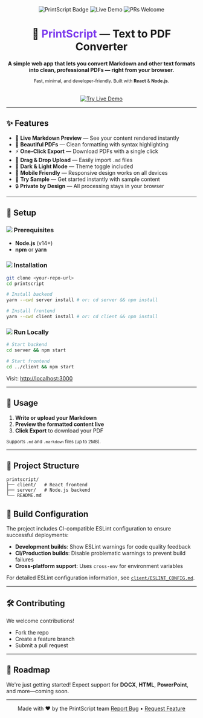<div align="center">

<img src="https://img.shields.io/badge/Text%20to%20PDF-PrintScript-blueviolet?style=for-the-badge&logo=markdown" alt="PrintScript Badge" />
<img src="https://img.shields.io/badge/Live%20Demo-Available-brightgreen?style=for-the-badge" alt="Live Demo" />
<img src="https://img.shields.io/badge/PRs-Welcome-brightgreen?style=for-the-badge" alt="PRs Welcome" />

<h1>📄 <span style="color:#7c3aed">PrintScript</span> — Text to PDF Converter</h1>

<p><b>A simple web app that lets you convert Markdown and other text formats into clean, professional PDFs — right from your browser.</b></p>

<sub>Fast, minimal, and developer-friendly. Built with <b>React</b> & <b>Node.js</b>.</sub>

<br>

<a href="https://print-script-6l59dzrr8-masters-projects-0e320efc.vercel.app/" target="_blank">
  <img src="https://img.shields.io/badge/🚀%20Try%20Live%20Demo-Click%20Here-blue?style=for-the-badge&color=6366f1" alt="Try Live Demo" />
</a>

---

</div>

## ✨ Features

- 📝 <b>Live Markdown Preview</b> — See your content rendered instantly
- 🎨 <b>Beautiful PDFs</b> — Clean formatting with syntax highlighting
- ⚡ <b>One-Click Export</b> — Download PDFs with a single click
- 📁 <b>Drag & Drop Upload</b> — Easily import <code>.md</code> files
- 🌙 <b>Dark & Light Mode</b> — Theme toggle included
- 📱 <b>Mobile Friendly</b> — Responsive design works on all devices
- 🚀 <b>Try Sample</b> — Get started instantly with sample content
- 🔒 <b>Private by Design</b> — All processing stays in your browser

---

## 🔧 Setup

### <img src="https://img.shields.io/badge/1-Prerequisites-blue?style=flat-square"/> Prerequisites
- <b>Node.js</b> (v14+)
- <b>npm</b> or <b>yarn</b>

### <img src="https://img.shields.io/badge/2-Installation-blue?style=flat-square"/> Installation
```bash
git clone <your-repo-url>
cd printscript

# Install backend
yarn --cwd server install # or: cd server && npm install

# Install frontend
yarn --cwd client install # or: cd client && npm install
```

### <img src="https://img.shields.io/badge/3-Run%20Locally-blue?style=flat-square"/> Run Locally
```bash
# Start backend
cd server && npm start

# Start frontend
cd ../client && npm start
```
Visit: [http://localhost:3000](http://localhost:3000)

---

## 📖 Usage

1. <b>Write or upload your Markdown</b>
2. <b>Preview the formatted content live</b>
3. <b>Click Export</b> to download your PDF

<sub>Supports <code>.md</code> and <code>.markdown</code> files (up to 2MB).</sub>

---

## 🧱 Project Structure

```
printscript/
├── client/   # React frontend
├── server/   # Node.js backend
└── README.md
```

## 🔧 Build Configuration

The project includes CI-compatible ESLint configuration to ensure successful deployments:

- **Development builds**: Show ESLint warnings for code quality feedback
- **CI/Production builds**: Disable problematic warnings to prevent build failures
- **Cross-platform support**: Uses `cross-env` for environment variables

For detailed ESLint configuration information, see [`client/ESLINT_CONFIG.md`](client/ESLINT_CONFIG.md).

---

## 🛠️ Contributing

We welcome contributions!

- Fork the repo
- Create a feature branch
- Submit a pull request

---

## 📌 Roadmap

We're just getting started!
Expect support for <b>DOCX</b>, <b>HTML</b>, <b>PowerPoint</b>, and more—coming soon.

---

<div align="center">
Made with ❤️ by the PrintScript team  
<a href="#">Report Bug</a> • <a href="#">Request Feature</a>
</div>
